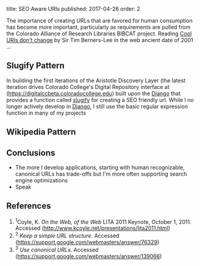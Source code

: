 title: SEO Aware URIs
published: 2017-04-26
order: 2

The importance of creating URLs that are favored for human consumption
has become more important, particularly as requirements are pulled from
the Colorado Alliance of Research Libraries BIBCAT project. Reading 
[Cool URIs don't change][REF2] by Sir Tim Berners-Lee in the web ancient 
date of 2001 &hellip;


## Slugify Pattern
In building the first iterations of the Aristotle Discovery Layer (the 
latest iteration drives Colorado College's Digital Repository interface
at (https://digitalccbeta.coloradocollege.edu) built upon the 
[Django][DJGO] that provides a function called [slugify](https://docs.djangoproject.com/en/1.11/ref/utils/#django.utils.text.slugify) for creating a 
SEO friendly url. While I no longer actively develop in [Django][DJGO],
I still use the basic regular expression function in many of my projects



## Wikipedia Pattern

## Conclusions
*   The more I develop applications, starting with human recognizable, canonical 
    URLs has trade-offs but I'm more often supporting search engine optimizations
*   Speak

## References
1.  <sup id="ref-1">1</sup>Coyle, K. *On the Web, of the Web* LITA 2011 Keynote, October 1, 2011. Accessed
    (http://www.kcoyle.net/presentations/lita2011.html)
1.  <sup id="ref-2">2</sup> *Keep a simple URL structure*. Accessed 
    (https://support.google.com/webmasters/answer/76329)
1.  <sup id="ref-3">3</sup> *Use canonical URLs*. Accessed
    (https://support.google.com/webmasters/answer/139066) 

[DJGO]: https://www.djangoproject.com/
[REF2]: https://www.w3.org/Provider/Style/URI
